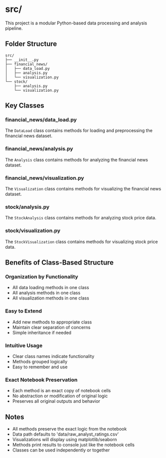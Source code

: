 # src/

This project is a modular Python-based data processing and analysis pipeline.

## Folder Structure

```
src/
├── __init__.py
├── financial_news/
│   ├── data_load.py
│   ├── analysis.py
│   └── visualization.py
└── stock/
    ├── analysis.py
    └── visualization.py
```

## Key Classes

### financial_news/data_load.py

The `DataLoad` class contains methods for loading and preprocessing the financial news dataset.

### financial_news/analysis.py

The `Analysis` class contains methods for analyzing the financial news dataset.

### financial_news/visualization.py

The `Visualization` class contains methods for visualizing the financial news dataset.

### stock/analysis.py

The `StockAnalysis` class contains methods for analyzing stock price data.

### stock/visualization.py

The `StockVisualization` class contains methods for visualizing stock price data.


## Benefits of Class-Based Structure

### Organization by Functionality
- All data loading methods in one class
- All analysis methods in one class
- All visualization methods in one class

### Easy to Extend
- Add new methods to appropriate class
- Maintain clear separation of concerns
- Simple inheritance if needed

### Intuitive Usage
- Clear class names indicate functionality
- Methods grouped logically
- Easy to remember and use

### Exact Notebook Preservation
- Each method is an exact copy of notebook cells
- No abstraction or modification of original logic
- Preserves all original outputs and behavior

## Notes

- All methods preserve the exact logic from the notebook
- Data path defaults to 'data/raw_analyst_ratings.csv'
- Visualizations will display using matplotlib/seaborn
- Methods print results to console just like the notebook cells
- Classes can be used independently or together
